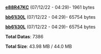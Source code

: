 [**e88R47KC**](/data/e88R47KC.txt) (07/12/22 - 04:29)- 1961 bytes

[**bb61i30L**](/data/bb61i30L.txt) (07/12/22 - 04:29)- 65754 bytes

[**bb61i30L**](/data/bb61i30L.txt) (07/12/22 - 04:29)- 65754 bytes

**Total Datas**: 7386

**Total Size**: 43.98 MB / 44.0 MB